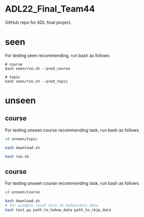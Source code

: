 # ADL22_Final_Team44
GitHub repo for ADL final project.
# seen
For testing seen recommending, run bash as follows
```
# course
bash seen/run.sh --pred_course

# topic
bash seen/run.sh --pred_topic
```
# unseen
## course
For testing unseen course recommending task, run bash as follows
```bash
cd unseen/topic

bash download.sh

bash run.sh

```
## course
For testing unseen course recommending task, run bash as follows
```bash
cd unseen/course

bash download.sh
# for example !bash test.sh hahow/data data
bash test.py path_to_hahow_data path_to_ckip_data

```
